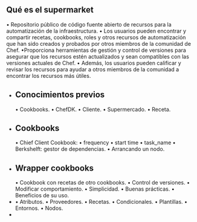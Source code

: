## Qué es el supermarket
• Repositorio público de código fuente abierto de recursos para la automatización de la
infraestructura.
• Los usuarios pueden encontrar y compartir recetas, cookbooks, roles y otros recursos de
automatización que han sido creados y probados por otros miembros de la comunidad de
Chef.
•Proporciona herramientas de gestión y control de versiones para asegurar que los recursos
estén actualizados y sean compatibles con las versiones actuales de Chef.
• Además, los usuarios pueden calificar y revisar los recursos para
ayudar a otros miembros de la comunidad a encontrar los
recursos más útiles.
- ## Conocimientos previos
  • Cookbooks.
  • ChefDK.
  • Cliente.
  • Supermercado.
  • Receta.
- ## Cookbooks
  • Chief Client Cookbook:
  • frequency
  • start time
  • task_name
  • Berkshelft: gestor de dependencias.
  • Arrancando un nodo.
- ## Wrapper cookbooks
  • Cookbook con recetas de otro cookbooks.
  • Control de versiones.
  • Modificar comportamiento.
  • Simplicidad.
  • Buenas prácticas.
  • Beneficios de su uso.
- • Atributos.
  • Proveedores.
  • Recetas.
  • Condicionales.
  •  Plantillas.
  • Entornos.
  • Nodos.
-
